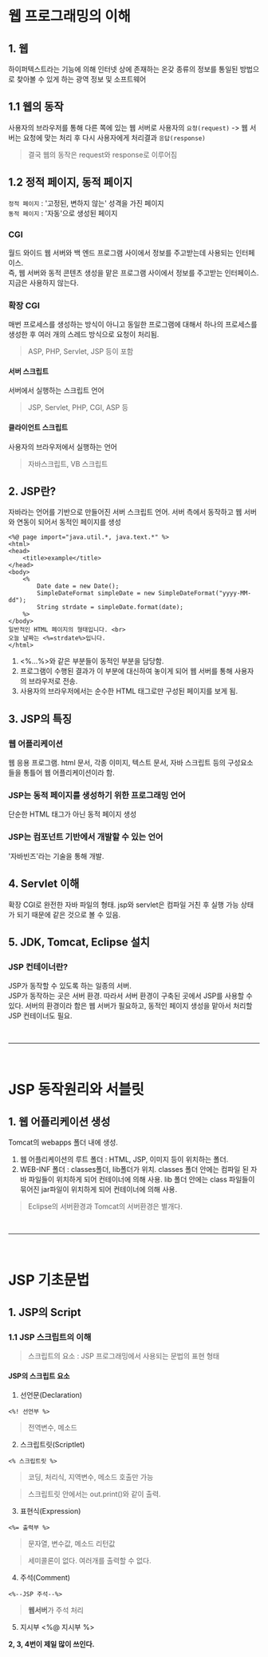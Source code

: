 # 웹 프로그래밍의 이해
## 1. 웹
하이퍼텍스트라는 기능에 의해 인터넷 상에 존재하는 온갖 종류의 정보를 통일된 방법으로 
찾아볼 수 있게 하는 광역 정보 및 소프트웨어

## 1.1 웹의 동작
사용자의 브라우저를 통해 다른 쪽에 있는 웹 서버로 사용자의 ```요청(request)``` ->
웹 서버는 요청에 맞는 처리 후 다시 사용자에게 처리결과 ```응답(response)```
> 결국 웹의 동작은 request와 response로 이루어짐

## 1.2 정적 페이지, 동적 페이지
```정적 페이지``` : '고정된, 변하지 않는' 성격을 가진 페이지        
```동적 페이지``` : '자동'으로 생성된 페이지

### CGI
월드 와이드 웹 서버와 백 엔드 프로그램 사이에서 정보를 주고받는데 사용되는 인터페이스.       
즉, 웹 서버와 동적 콘텐츠 생성을 맡은 프로그램 사이에서 정보를 주고받는 인터페이스. 지금은 사용하지 않는다.

### 확장 CGI
매번 프로세스를 생성하는 방식이 아니고 동일한 프로그램에 대해서 하나의 프로세스를 생성한 후 여러 개의 스레드 방식으로 요청이 처리됨.        
> ASP, PHP, Servlet, JSP 등이 포함

#### 서버 스크립트
서버에서 실행하는 스크립트 언어
> JSP, Servlet, PHP, CGI, ASP 등

#### 클라이언트 스크립트
사용자의 브라우저에서 실행하는 언어
> 자바스크립트, VB 스크립트

## 2. JSP란?
자바라는 언어를 기반으로 만들어진 서버 스크립트 언어. 서버 측에서 동작하고 웹 서버와 연동이 되어서 동적인 페이지를 생성
```
<%@ page import="java.util.*, java.text.*" %>
<html>
<head>
    <title>example</title>
</head>
<body>
    <%
        Date date = new Date();
        SimpleDateFormat simpleDate = new SimpleDateFormat("yyyy-MM-dd");
        String strdate = simpleDate.format(date);
    %>
</body>
일반적인 HTML 페이지의 형태입니다. <br>
오늘 날짜는 <%=strdate%>입니다.
</html>
```
1. <%...%>와 같은 부분들이 동적인 부분을 담당함. 
2. 프로그램이 수행된 결과가 이 부분에 대신하여 놓이게 되어 웹 서버를 통해 사용자의 브라우저로 전송. 
3. 사용자의 브라우저에서는 순수한 HTML 태그로만 구성된 페이지를 보게 됨.

## 3. JSP의 특징
### 웹 어플리케이션
웹 응용 프로그램. html 문서, 각종 이미지, 텍스트 문서, 자바 스크립트 등의 구성요소들을 통틀어 웹 어플리케이션이라 함.

### JSP는 동적 페이지를 생성하기 위한 프로그래밍 언어
단순한 HTML 태그가 아닌 동적 페이지 생성

### JSP는 컴포넌트 기반에서 개발할 수 있는 언어
'자바빈즈'라는 기술을 통해 개발.

## 4. Servlet 이해
확장 CGI로 완전한 자바 파일의 형태. jsp와 servlet은 컴파일 거친 후 실행 가능 상태가 되기 때문에 같은 것으로 볼 수 있음.

## 5. JDK, Tomcat, Eclipse 설치
### JSP 컨테이너란?
JSP가 동작할 수 있도록 하는 일종의 서버.        
JSP가 동작하는 곳은 서버 환경. 따라서 서버 환경이 구축된 곳에서 JSP를 사용할 수 있다. 서버의 환경이라 함은 웹 서버가 필요하고, 동적인 페이지 생성을 맡아서 처리할 JSP 컨테이너도 필요.

<br>

---

<br>

# JSP 동작원리와 서블릿
## 1. 웹 어플리케이션 생성
Tomcat의 webapps 폴더 내에 생성.
1. 웹 어플리케이션의 루트 폴더 : HTML, JSP, 이미지 등이 위치하는 폴더.
2. WEB-INF 폴더 : classes폴더, lib폴더가 위치. classes 폴더 안에는 컴파일 된 자바 파일들이 위치하게 되어 컨테이너에 의해 사용. lib 폴더 안에는 class 파일들이 묶어진 jar파일이 위치하게 되어 컨테이너에 의해 사용.

> Eclipse의 서버환경과 Tomcat의 서버환경은 별개다.

<br>

---

<br>

# JSP 기초문법

## 1. JSP의 Script

### 1.1 JSP 스크립트의 이해
> 스크립트의 요소 : JSP 프로그래밍에서 사용되는 문법의 표현 형태

#### JSP의 스크립트 요소
1. 선언문(Declaration)
```
<%! 선언부 %> 
```
> 전역변수, 메소드

2. 스크립트릿(Scriptlet)
```
<% 스크립트릿 %> 
```
> 코딩, 처리식, 지역변수, 메소드 호출만 가능

> 스크립트릿 안에서는 out.print()와 같이 출력.

3. 표현식(Expression) 
```
<%= 출력부 %> 
```
> 문자열, 변수값, 메소드 리턴값

> 세미콜론이 없다. 여러개를 출력할 수 없다.

4. 주석(Comment)
```
<%--JSP 주석--%>
```
> **웹서버**가 주석 처리

5. 지시부
<%@ 지시부 %>

**2, 3, 4번이 제일 많이 쓰인다.**
